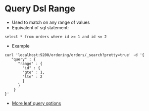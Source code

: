 # Query Dsl Range #

* Used to match on any range of values
* Equivalent of sql statement:
```
select * from orders where id >= 1 and id <= 2
```
* Example
```
curl 'localhost:9200/ordering/orders/_search?pretty=true' -d '{
   "query" : {
      "range" : {
        "id" : {
        "gte" : 1,
        "lte" : 2
        }
      }
    }
}'
```
* <a href="https://www.elastic.co/guide/en/elasticsearch/reference/5.1/term-level-queries.html" taget="_blank">More leaf query options</a>